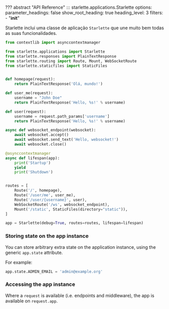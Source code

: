 
??? abstract "API Reference"
    ::: starlette.applications.Starlette
        options:
            parameter_headings: false
            show_root_heading: true
            heading_level: 3
            filters:
                - "__init__"

Starlette inclui uma classe de aplicação `Starlette` que une muito bem todas as
suas funcionalidades.

```python
from contextlib import asynccontextmanager

from starlette.applications import Starlette
from starlette.responses import PlainTextResponse
from starlette.routing import Route, Mount, WebSocketRoute
from starlette.staticfiles import StaticFiles


def homepage(request):
    return PlainTextResponse('Olá, mundo!')

def user_me(request):
    username = "John Doe"
    return PlainTextResponse('Hello, %s!' % username)

def user(request):
    username = request.path_params['username']
    return PlainTextResponse('Hello, %s!' % username)

async def websocket_endpoint(websocket):
    await websocket.accept()
    await websocket.send_text('Hello, websocket!')
    await websocket.close()

@asynccontextmanager
async def lifespan(app):
    print('Startup')
    yield
    print('Shutdown')


routes = [
    Route('/', homepage),
    Route('/user/me', user_me),
    Route('/user/{username}', user),
    WebSocketRoute('/ws', websocket_endpoint),
    Mount('/static', StaticFiles(directory="static")),
]

app = Starlette(debug=True, routes=routes, lifespan=lifespan)
```

### Storing state on the app instance

You can store arbitrary extra state on the application instance, using the
generic `app.state` attribute.

For example:

```python
app.state.ADMIN_EMAIL = 'admin@example.org'
```

### Accessing the app instance

Where a `request` is available (i.e. endpoints and middleware), the app is available on `request.app`.
